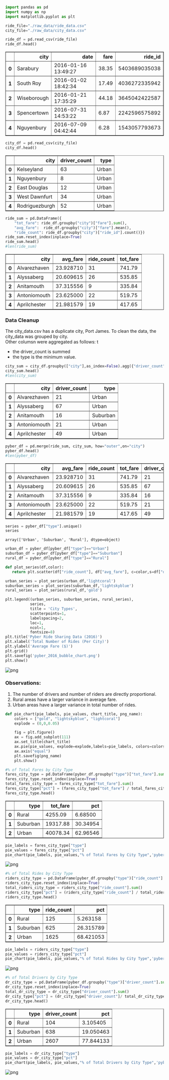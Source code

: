 

```python
import pandas as pd
import numpy as np
import matplotlib.pyplot as plt
```


```python
ride_file="./raw_data/ride_data.csv"
city_file="./raw_data/city_data.csv"
```


```python
ride_df = pd.read_csv(ride_file)
ride_df.head()
```




<div>
<table border="1" class="dataframe">
  <thead>
    <tr style="text-align: right;">
      <th></th>
      <th>city</th>
      <th>date</th>
      <th>fare</th>
      <th>ride_id</th>
    </tr>
  </thead>
  <tbody>
    <tr>
      <th>0</th>
      <td>Sarabury</td>
      <td>2016-01-16 13:49:27</td>
      <td>38.35</td>
      <td>5403689035038</td>
    </tr>
    <tr>
      <th>1</th>
      <td>South Roy</td>
      <td>2016-01-02 18:42:34</td>
      <td>17.49</td>
      <td>4036272335942</td>
    </tr>
    <tr>
      <th>2</th>
      <td>Wiseborough</td>
      <td>2016-01-21 17:35:29</td>
      <td>44.18</td>
      <td>3645042422587</td>
    </tr>
    <tr>
      <th>3</th>
      <td>Spencertown</td>
      <td>2016-07-31 14:53:22</td>
      <td>6.87</td>
      <td>2242596575892</td>
    </tr>
    <tr>
      <th>4</th>
      <td>Nguyenbury</td>
      <td>2016-07-09 04:42:44</td>
      <td>6.28</td>
      <td>1543057793673</td>
    </tr>
  </tbody>
</table>
</div>




```python
city_df = pd.read_csv(city_file)
city_df.head()
```




<div>
<table border="1" class="dataframe">
  <thead>
    <tr style="text-align: right;">
      <th></th>
      <th>city</th>
      <th>driver_count</th>
      <th>type</th>
    </tr>
  </thead>
  <tbody>
    <tr>
      <th>0</th>
      <td>Kelseyland</td>
      <td>63</td>
      <td>Urban</td>
    </tr>
    <tr>
      <th>1</th>
      <td>Nguyenbury</td>
      <td>8</td>
      <td>Urban</td>
    </tr>
    <tr>
      <th>2</th>
      <td>East Douglas</td>
      <td>12</td>
      <td>Urban</td>
    </tr>
    <tr>
      <th>3</th>
      <td>West Dawnfurt</td>
      <td>34</td>
      <td>Urban</td>
    </tr>
    <tr>
      <th>4</th>
      <td>Rodriguezburgh</td>
      <td>52</td>
      <td>Urban</td>
    </tr>
  </tbody>
</table>
</div>




```python
ride_sum = pd.DataFrame({
    "tot_fare": ride_df.groupby("city")["fare"].sum(),
    "avg_fare":  ride_df.groupby("city")["fare"].mean(), 
    "ride_count": ride_df.groupby("city")["ride_id"].count()})
ride_sum.reset_index(inplace=True)
ride_sum.head()
#len(ride_sum)
```




<div>
<table border="1" class="dataframe">
  <thead>
    <tr style="text-align: right;">
      <th></th>
      <th>city</th>
      <th>avg_fare</th>
      <th>ride_count</th>
      <th>tot_fare</th>
    </tr>
  </thead>
  <tbody>
    <tr>
      <th>0</th>
      <td>Alvarezhaven</td>
      <td>23.928710</td>
      <td>31</td>
      <td>741.79</td>
    </tr>
    <tr>
      <th>1</th>
      <td>Alyssaberg</td>
      <td>20.609615</td>
      <td>26</td>
      <td>535.85</td>
    </tr>
    <tr>
      <th>2</th>
      <td>Anitamouth</td>
      <td>37.315556</td>
      <td>9</td>
      <td>335.84</td>
    </tr>
    <tr>
      <th>3</th>
      <td>Antoniomouth</td>
      <td>23.625000</td>
      <td>22</td>
      <td>519.75</td>
    </tr>
    <tr>
      <th>4</th>
      <td>Aprilchester</td>
      <td>21.981579</td>
      <td>19</td>
      <td>417.65</td>
    </tr>
  </tbody>
</table>
</div>



### Data Cleanup
The city_data.csv has a duplicate city, Port James.
To clean the data, the city_data was grouped by city.  
Other columsn were aggregated as follows: t
* the driver_count is summed 
* the type is the minimum value.


```python
city_sum = city_df.groupby(["city"],as_index=False).agg({"driver_count":"sum","type":"min"})
city_sum.head()
#len(city_sum)
```




<div>
<table border="1" class="dataframe">
  <thead>
    <tr style="text-align: right;">
      <th></th>
      <th>city</th>
      <th>driver_count</th>
      <th>type</th>
    </tr>
  </thead>
  <tbody>
    <tr>
      <th>0</th>
      <td>Alvarezhaven</td>
      <td>21</td>
      <td>Urban</td>
    </tr>
    <tr>
      <th>1</th>
      <td>Alyssaberg</td>
      <td>67</td>
      <td>Urban</td>
    </tr>
    <tr>
      <th>2</th>
      <td>Anitamouth</td>
      <td>16</td>
      <td>Suburban</td>
    </tr>
    <tr>
      <th>3</th>
      <td>Antoniomouth</td>
      <td>21</td>
      <td>Urban</td>
    </tr>
    <tr>
      <th>4</th>
      <td>Aprilchester</td>
      <td>49</td>
      <td>Urban</td>
    </tr>
  </tbody>
</table>
</div>




```python
pyber_df = pd.merge(ride_sum, city_sum, how="outer",on="city")
pyber_df.head()
#len(pyber_df)
```




<div>
<table border="1" class="dataframe">
  <thead>
    <tr style="text-align: right;">
      <th></th>
      <th>city</th>
      <th>avg_fare</th>
      <th>ride_count</th>
      <th>tot_fare</th>
      <th>driver_count</th>
      <th>type</th>
    </tr>
  </thead>
  <tbody>
    <tr>
      <th>0</th>
      <td>Alvarezhaven</td>
      <td>23.928710</td>
      <td>31</td>
      <td>741.79</td>
      <td>21</td>
      <td>Urban</td>
    </tr>
    <tr>
      <th>1</th>
      <td>Alyssaberg</td>
      <td>20.609615</td>
      <td>26</td>
      <td>535.85</td>
      <td>67</td>
      <td>Urban</td>
    </tr>
    <tr>
      <th>2</th>
      <td>Anitamouth</td>
      <td>37.315556</td>
      <td>9</td>
      <td>335.84</td>
      <td>16</td>
      <td>Suburban</td>
    </tr>
    <tr>
      <th>3</th>
      <td>Antoniomouth</td>
      <td>23.625000</td>
      <td>22</td>
      <td>519.75</td>
      <td>21</td>
      <td>Urban</td>
    </tr>
    <tr>
      <th>4</th>
      <td>Aprilchester</td>
      <td>21.981579</td>
      <td>19</td>
      <td>417.65</td>
      <td>49</td>
      <td>Urban</td>
    </tr>
  </tbody>
</table>
</div>




```python
series = pyber_df["type"].unique()
series
```




    array(['Urban', 'Suburban', 'Rural'], dtype=object)




```python
urban_df = pyber_df[pyber_df["type"]=="Urban"]
suburban_df = pyber_df[pyber_df["type"]=="Suburban"]
rural_df = pyber_df[pyber_df["type"]=="Rural"]
```


```python
def plot_series(df,color):
   return plt.scatter(df["ride_count"], df["avg_fare"], c=color,s=df["driver_count"]*10, linewidths=2,edgecolor='w',alpha=0.5)

urban_series = plot_series(urban_df,'lightcoral')
suburban_series = plot_series(suburban_df,'lightskyblue')
rural_series = plot_series(rural_df,'gold')
```


```python
plt.legend((urban_series, suburban_series, rural_series),
           series,
           title = 'City Types',
           scatterpoints=1,
           labelspacing=2,
           loc=1,
           ncol=1,
           fontsize=8)
plt.title('Pyber Ride Sharing Data (2016)')
plt.xlabel('Total Number of Rides (Per City)')
plt.ylabel('Average Fare ($)')
plt.grid()
plt.savefig('pyber_2016_bubble_chart.png')
plt.show()
```


![png](output_11_0.png)


### Observations:
1. The number of drivers and number of riders are directly proportional.
2. Rural areas have a larger variance in average fare.
3. Urban areas have a larger variance in total number of rides.


```python
def pie_chart(pie_labels, pie_values, chart_title, png_name):
    colors = ["gold", "lightskyblue", "lightcoral"]
    explode = (0,0,0.05)

    fig = plt.figure()
    ax = fig.add_subplot(111)
    ax.set_title(chart_title)
    ax.pie(pie_values, explode=explode,labels=pie_labels, colors=colors, autopct="%1.1f%%", shadow=False, startangle=90)
    ax.axis("equal")
    plt.savefig(png_name)
    plt.show()
```


```python
#% of Total Fares by City Type
fares_city_type = pd.DataFrame(pyber_df.groupby("type")["tot_fare"].sum())
fares_city_type.reset_index(inplace=True)
total_fares_city_type = fares_city_type["tot_fare"].sum()
fares_city_type["pct"] = (fares_city_type["tot_fare"] / total_fares_city_type) * 100
fares_city_type.head()
```




<div>
<table border="1" class="dataframe">
  <thead>
    <tr style="text-align: right;">
      <th></th>
      <th>type</th>
      <th>tot_fare</th>
      <th>pct</th>
    </tr>
  </thead>
  <tbody>
    <tr>
      <th>0</th>
      <td>Rural</td>
      <td>4255.09</td>
      <td>6.68500</td>
    </tr>
    <tr>
      <th>1</th>
      <td>Suburban</td>
      <td>19317.88</td>
      <td>30.34954</td>
    </tr>
    <tr>
      <th>2</th>
      <td>Urban</td>
      <td>40078.34</td>
      <td>62.96546</td>
    </tr>
  </tbody>
</table>
</div>




```python
pie_labels = fares_city_type["type"]
pie_values = fares_city_type["pct"]
pie_chart(pie_labels, pie_values,"% of Total Fares by City Type",'pyber_fares.png')
```


![png](output_15_0.png)



```python
#% of Total Rides by City Type
riders_city_type = pd.DataFrame(pyber_df.groupby("type")["ride_count"].sum())
riders_city_type.reset_index(inplace=True)
total_riders_city_type = riders_city_type["ride_count"].sum()
riders_city_type["pct"] = (riders_city_type["ride_count"] / total_riders_city_type) * 100
riders_city_type.head()
```




<div>
<table border="1" class="dataframe">
  <thead>
    <tr style="text-align: right;">
      <th></th>
      <th>type</th>
      <th>ride_count</th>
      <th>pct</th>
    </tr>
  </thead>
  <tbody>
    <tr>
      <th>0</th>
      <td>Rural</td>
      <td>125</td>
      <td>5.263158</td>
    </tr>
    <tr>
      <th>1</th>
      <td>Suburban</td>
      <td>625</td>
      <td>26.315789</td>
    </tr>
    <tr>
      <th>2</th>
      <td>Urban</td>
      <td>1625</td>
      <td>68.421053</td>
    </tr>
  </tbody>
</table>
</div>




```python
pie_labels = riders_city_type["type"]
pie_values = riders_city_type["pct"]
pie_chart(pie_labels, pie_values,"% of Total Rides by City Type",'pyber_rides.png')
```


![png](output_17_0.png)



```python
#% of Total Drivers by City Type
dr_city_type = pd.DataFrame(pyber_df.groupby("type")["driver_count"].sum())
dr_city_type.reset_index(inplace=True)
total_dr_city_type = dr_city_type["driver_count"].sum()
dr_city_type["pct"] = (dr_city_type["driver_count"]/ total_dr_city_type) * 100
dr_city_type.head()
```




<div>
<table border="1" class="dataframe">
  <thead>
    <tr style="text-align: right;">
      <th></th>
      <th>type</th>
      <th>driver_count</th>
      <th>pct</th>
    </tr>
  </thead>
  <tbody>
    <tr>
      <th>0</th>
      <td>Rural</td>
      <td>104</td>
      <td>3.105405</td>
    </tr>
    <tr>
      <th>1</th>
      <td>Suburban</td>
      <td>638</td>
      <td>19.050463</td>
    </tr>
    <tr>
      <th>2</th>
      <td>Urban</td>
      <td>2607</td>
      <td>77.844133</td>
    </tr>
  </tbody>
</table>
</div>




```python
pie_labels = dr_city_type["type"]
pie_values = dr_city_type["pct"]
pie_chart(pie_labels, pie_values,"% of Total Drivers by City Type",'pyber_drivers.png')
```


![png](output_19_0.png)

